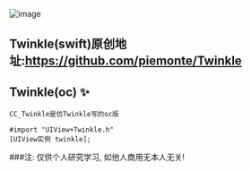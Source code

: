 ![image](https://github.com/liuzechen/CC_Twinkle/raw/master/twinkle.gif)

## Twinkle(swift)原创地址:https://github.com/piemonte/Twinkle

## Twinkle(oc) :sparkles:

```
CC_Twinkle是仿Twinkle写的oc版

#import "UIView+Twinkle.h"
[UIView实例 twinkle];
```	
###注: 仅供个人研究学习, 如他人商用无本人无关!
